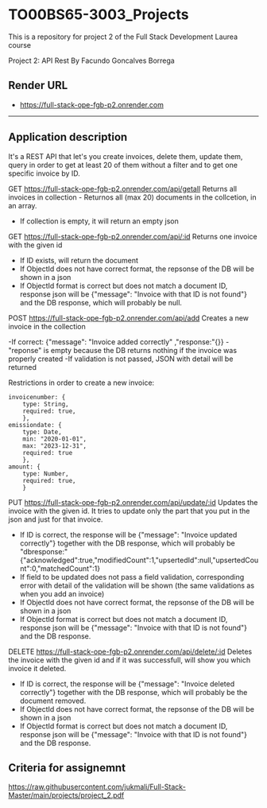 # TO00BS65-3003_Projects

This is a repository for project 2 of the Full Stack Development Laurea course

Project 2: API Rest
By Facundo Goncalves Borrega

## Render URL

- https://full-stack-ope-fgb-p2.onrender.com

---

## Application description

It's a REST API that let's you create invoices, delete them, update them, query in order to get at least 20 of them without a filter and to get one specific invoice by ID.

GET https://full-stack-ope-fgb-p2.onrender.com/api/getall Returns all invoices in collection - Returnos all (max 20) documents in the collcetion, in an array.

- If collection is empty, it will return an empty json

GET https://full-stack-ope-fgb-p2.onrender.com/api/:id Returns one invoice with the given id

- If ID exists, will return the document
- If ObjectId does not have correct format, the repsonse of the DB will be shown in a json
- If ObjectId format is correct but does not match a document ID, response json will be {"message": "Invoice with that ID is not found"} and the DB response, which will probably be null.

POST https://full-stack-ope-fgb-p2.onrender.com/api/add Creates a new invoice in the collection

-If correct: {"message": "Invoice added correctly" ,"response:"{}}
-"reponse" is empty because the DB returns nothing if the invoice was properly created
-If validation is not passed, JSON with detail will be returned

Restrictions in order to create a new invoice:

    invoicenumber: {
        type: String,
        required: true,
        },
    emissiondate: {
        type: Date,
        min: "2020-01-01",
        max: "2023-12-31",
        required: true
        },
    amount: {
        type: Number,
        required: true,
        }

PUT https://full-stack-ope-fgb-p2.onrender.com/api/update/:id Updates the invoice with the given id. It tries to update only the part that you put in the json and just for that invoice.

- If ID is correct, the response will be {"message": "Invoice updated correctly"} together with the DB response, which will probably be "dbresponse:"{"acknowledged":true,"modifiedCount":1,"upsertedId":null,"upsertedCount":0,"matchedCount":1}
- If field to be updated does not pass a field validation, corresponding error with detail of the validation will be shown (the same validations as when you add an invoice)
- If ObjectId does not have correct format, the repsonse of the DB will be shown in a json
- If ObjectId format is correct but does not match a document ID, response json will be {"message": "Invoice with that ID is not found"} and the DB response.

DELETE https://full-stack-ope-fgb-p2.onrender.com/api/delete/:id Deletes the invoice with the given id and if it was successfull, will show you which invoice it deleted.

- If ID is correct, the response will be {"message": "Invoice deleted correctly"} together with the DB response, which will probably be the document removed.
- If ObjectId does not have correct format, the repsonse of the DB will be shown in a json
- If ObjectId format is correct but does not match a document ID, response json will be {"message": "Invoice with that ID is not found"} and the DB response.

## Criteria for assignemnt

https://raw.githubusercontent.com/jukmali/Full-Stack-Master/main/projects/project_2.pdf
